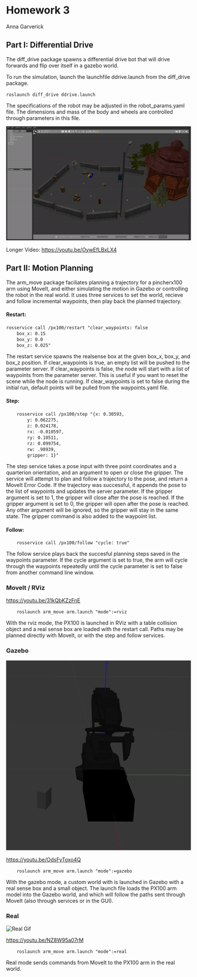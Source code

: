 
<h1>Homework 3</h1>
<p>Anna Garverick</p>

<h2>Part I: Differential Drive</h2>


The diff_drive package spawns a differential drive bot that will drive forwards and flip over itself in a gazebo world.

To run the simulation, launch the launchfile ddrive.launch from the diff_drive package.

    roslaunch diff_drive ddrive.launch

The specifications of the robot may be adjusted in the robot_params.yaml file. The dimensions and mass of the body and wheels are controlled through parameters in this file. 

![DDrive Gif](ddrive.gif)

Longer Video: https://youtu.be/OywEfLBxLX4


<h2>Part II: Motion Planning </h2>

The arm_move package faciliates planning a trajectory for a pincherx100 arm using MoveIt, and either simulating the motion in Gazebo or controlling the robot in the real world. It uses three services to set the world, recieve and follow incremental waypoints, then play back the planned trajectory. 

<h4>Restart:</h4>
    
    rosservice call /px100/restart "clear_waypoints: false
        box_x: 0.15
        box_y: 0.0 
        box_z: 0.025"

The restart service spawns the realsense box at the given box_x, box_y, and box_z position. If clear_waypoints is true, an empty list will be pushed to the parameter server. If clear_waypoints is false, the node will start with a list of waypoints from the parameter server. This is useful if you want to reset the scene while the node is running. If clear_waypoints is set to false during the initial run, default points will be pulled from the waypoints.yaml file. 

<h4>Step:</h4>
        
        rosservice call /px100/step "{x: 0.30593, 
            y: 0.062275, 
            z: 0.024178, 
            rx: -0.010597, 
            ry: 0.10511, 
            rz: 0.099754, 
            rw: .98939, 
            gripper: 1}" 

The step service takes a pose input with three point coordinates and a quarterion orientation, and an argument to open or close the gripper. The service will attempt to plan and follow a trajectory to the pose, and return a MoveIt Error Code. If the trajectory was successful, it appends the pose to the list of waypoints and updates the server parameter. If the gripper argument is set to 1, the gripper will close after the pose is reached. If the gripper argument is set to 0, the gripper will open after the pose is reached. Any other argument will be ignored, so the gripper will stay in the same state. The gripper command is also added to the waypoint list. 

<h4>Follow:</h4>

        rosservice call /px100/follow "cycle: true"

The follow service plays back the succesful planning steps saved in the waypoints parameter. If the cycle argument is set to true, the arm will cycle through the waypoints repeatedly until the cycle parameter is set to false from another command line window. 


<h3>MoveIt / RViz</h3>

https://youtu.be/31kQbKZzFnE

        roslaunch arm_move arm.launch "mode":=rviz

With the rviz mode, the PX100 is launched in RViz with a table collision object and a real sense box are loaded with the restart call. Paths may be planned directly with MoveIt, or with the step and follow services. 

<h3>Gazebo</h3>

![Gazebo Gif](gazebo.gif)

https://youtu.be/OdsFyToxo4Q

        roslaunch arm_move arm.launch "mode":=gazebo

With the gazebo mode, a custom world with is launched in Gazebo with a real sense box and a small object. The launch file loads the PX100 arm model into the Gazebo world, and which will follow the paths sent through MoveIt (also through services or in the GUI). 

<h3>Real</h3>

![Real Gif](real.gif)

https://youtu.be/NZ8W95a07rM

        roslaunch arm_move arm.launch "mode":=real

Real mode sends commands from MoveIt to the PX100 arm in the real world. 